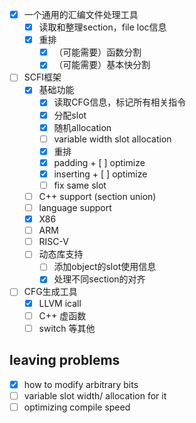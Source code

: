+ [x] 一个通用的汇编文件处理工具
  + [x] 读取和整理section，file loc信息
  + [x] 重排
    + [x] （可能需要）函数分割
    + [x] （可能需要）基本快分割
+ [ ] SCFI框架
  + [x] 基础功能
    + [x]  读取CFG信息，标记所有相关指令
    + [x]  分配slot
      + [x] 随机allocation
      + [ ] variable width slot allocation
    + [x]  重排
      + [x]  padding
        + [ ]  optimize
      + [x]  inserting
        + [ ]  optimize
      + [ ] fix same slot  
  + [ ]  C++ support (section union)
  + [ ]  language support
    + [x]  X86
    + [ ]  ARM
    + [ ]  RISC-V
  + [ ] 动态库支持
    + [ ] 添加object的slot使用信息
    + [x] 处理不同section的对齐
+ [ ] CFG生成工具
  + [x] LLVM icall
  + [ ] C++ 虚函数
  + [ ] switch 等其他

## leaving problems

+ [x] how to modify arbitrary bits
+ [ ] variable slot width/ allocation for it
+ [ ] optimizing compile speed